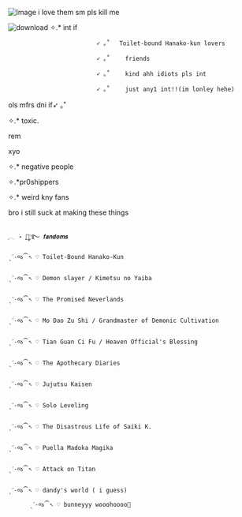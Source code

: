 ![Image](https://github.com/user-attachments/assets/a674be6c-6ac3-4ac1-a60c-5d432e75ca2e)           i love them sm pls kill me




![download](https://github.com/user-attachments/assets/1a00e651-5cac-49a4-9cd4-682fffebe5ab)
                                      ✧.* int if
                            
                             ➶ ｡˚ 　Toilet-bound Hanako-kun lovers
                            
                             ➶ ｡˚ 　　friends 
                             
                             ➶ ｡˚ 　　kind ahh idiots pls int

                             ➶ ｡˚ 　　just any1 int!!(im lonley hehe)


ols mfrs
dni if➶ ｡˚ 　　

✧.* toxic.

rem

xyo

✧.* negative people

✧.*pr0shippers

✧.* weird kny fans

bro i still suck at making these things

                                                                                      ִֶָ𓂃 ࣪˖ ִֶָ🐇་༘࿐ 𝒇𝒂𝒏𝒅𝒐𝒎𝒔
                                                                    ˎˊ˗જ⁀➴ ♡ Toilet-Bound Hanako-Kun
                                                                    
                                                                    ˎˊ˗જ⁀➴ ♡ Demon slayer / Kimetsu no Yaiba
                                                                    
                                                                    ˎˊ˗જ⁀➴ ♡ The Promised Neverlands
                                                                    
                                                                    ˎˊ˗જ⁀➴ ♡ Mo Dao Zu Shi / Grandmaster of Demonic Cultivation
                                                                    
                                                                    ˎˊ˗જ⁀➴ ♡ Tian Guan Ci Fu / Heaven Official's Blessing
                                                                    
                                                                    ˎˊ˗જ⁀➴ ♡ The Apothecary Diaries
                                                                    
                                                                    ˎˊ˗જ⁀➴ ♡ Jujutsu Kaisen
                                                                    
                                                                    ˎˊ˗જ⁀➴ ♡ Solo Leveling
                                                                    
                                                                    ˎˊ˗જ⁀➴ ♡ The Disastrous Life of Saiki K.
                                                                    
                                                                    ˎˊ˗જ⁀➴ ♡ Puella Madoka Magika
                                                                    
                                                                    ˎˊ˗જ⁀➴ ♡ Attack on Titan
                                                                    
                                                                    ˎˊ˗જ⁀➴ ♡ dandy's world ( i guess)
                                                                    
          ˎˊ˗જ⁀➴ ♡ bunneyyy wooohoooo👻
